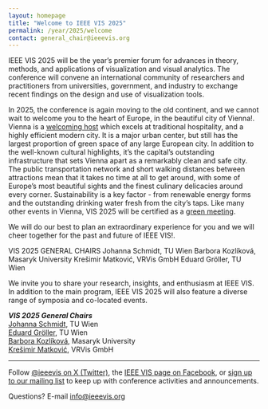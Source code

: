 ```yaml
---
layout: homepage
title: "Welcome to IEEE VIS 2025"
permalink: /year/2025/welcome
contact: general_chair@ieeevis.org
---
```


IEEE VIS 2025 will be the year’s premier forum for advances in theory, methods, and applications of visualization and visual analytics. The conference will convene an international community of researchers and practitioners from universities, government, and industry to exchange recent findings on the design and use of visualization tools.

In 2025, the conference is again moving to the old continent, and we cannot wait to welcome you to the heart of Europe, in the beautiful city of Vienna!. Vienna is a [welcoming host](https://meeting.vienna.info/en/why-vienna/good-reasons-for-vienna) which excels at traditional hospitality, and a highly efficient modern city. It is a major urban center, but still has the largest proportion of green space of any large European city. In addition to the well-known cultural highlights, it’s the capital’s outstanding infrastructure that sets Vienna apart as a remarkably clean and safe city. The public transportation network and short walking distances between attractions mean that it takes no time at all to get around, with some of Europe’s most beautiful sights and the finest culinary delicacies around every corner. Sustainability is a key factor - from renewable energy forms and the outstanding drinking water fresh from the city’s taps. Like many other events in Vienna, VIS 2025 will be certified as a [green meeting](https://meeting.vienna.info/en/sustainability).

We will do our best to plan an extraordinary experience for you and we will cheer together for the past and future of IEEE VIS!.

VIS 2025 GENERAL CHAIRS
Johanna Schmidt, TU Wien
Barbora Kozlíková, Masaryk University
Krešimir Matković, VRVis GmbH
Eduard Gröller, TU Wien


We invite you to share your research, insights, and enthusiasm at IEEE VIS. In addition to the main program, IEEE VIS 2025 will also feature a diverse range of symposia and co-located events.

***VIS 2025 General Chairs***<br/>
[Johanna Schmidt](https://johanna-schmidt.github.io/), TU Wien<br/>
[Eduard Gröller](https://www.cg.tuwien.ac.at/staff/EduardGr%C3%B6ller), TU Wien<br/>
[Barbora Kozlíková](https://www.muni.cz/lide/60850-barbora-kozlikova), Masaryk University<br/>
[Krešimir Matković](https://www.vrvis.at/ueber-uns/team/infos/matkovic-kresimir), VRVis GmbH<br/>

----

Follow [@ieeevis on X (Twitter)](https://twitter.com/ieeevis), the [IEEE VIS page on Facebook](https://www.facebook.com/ieeevis), or [sign up to our mailing list](https://ieeevis.us20.list-manage.com/subscribe?u=874d4e627b4758f4438963e98&id=6c036e3c40) to keep up with conference activities and announcements.

Questions? E-mail [info@ieeevis.org](mailto:info@ieeevis.org)
